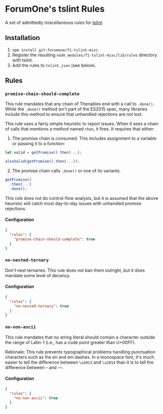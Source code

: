 ForumOne's tslint Rules
=======================

A set of admittedly miscellaneous rules for [tslint](https://palantir.github.io/tslint/).

Installation
------------

1. `npm install git:forumone/f1-tslint-misc`.
2. Register the resulting `node_modules/f1-tslint-misc/lib/rules` directory with tslint.
3. Add the rules to `tslint.json` (see below).

Rules
-----

### `promise-chain-should-complete`

This rule mandates that any chain of Thenables end with a call to `.done()`. While the `.done()` method isn't part of the ES2015 spec, many libraries include this method to ensure that unhandled rejections are not lost.

This rule uses a fairly simple heuristic to report issues. When it sees a chain of calls that mentions a method named `then`, it fires. It requires that either:

1. The promise chain is consumed. This includes assignment to a variable or passing it to a function:

  ```typescript
  let valid = getPromise().then(...);

  alsoValid(getPromise().then(...));
  ```

2. The promise chain calls `.done()` or one of its variants.

  ```typescript
  getPromise()
    .then(...)
    .done();
  ```

This rule does not do control-flow analysis, but it is assumed that the above heuristic will catch most day-to-day issues with unhandled promise rejections.

#### Configuration

```json
{
  "rules": {
    "promise-chain-should-complete": true
  }
}
```

### `no-nested-ternary`

Don't nest ternaries. This rule does not ban them outright, but it does mandate some level of decency.

#### Configuration

```json
{
  "rules": {
    "no-nested-ternary": true
  }
}
```

### `no-non-ascii`

This rule mandates that no string literal should contain a character outside
the range of Latin-1 (i.e., has a code point greater than U+00FF).

Rationale: This rule prevents typographical problems handling punctuation characters
such as the en and em dashes. In a monospace font, it's much easier to tell the
difference between `\u2013` and `\u2014` than it is to tell the difference between
– and —.

#### Configuration

```json
{
  "rules": {
    "no-non-ascii": true
  }
}
```